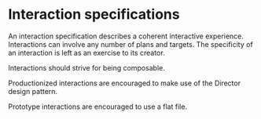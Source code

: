 # Interaction specifications

An interaction specification describes a coherent interactive experience. Interactions can involve any number of plans and targets. The specificity of an interaction is left as an exercise to its creator.

Interactions should strive for being composable.

Productionized interactions are encouraged to make use of the Director design pattern.

Prototype interactions are encouraged to use a flat file.
